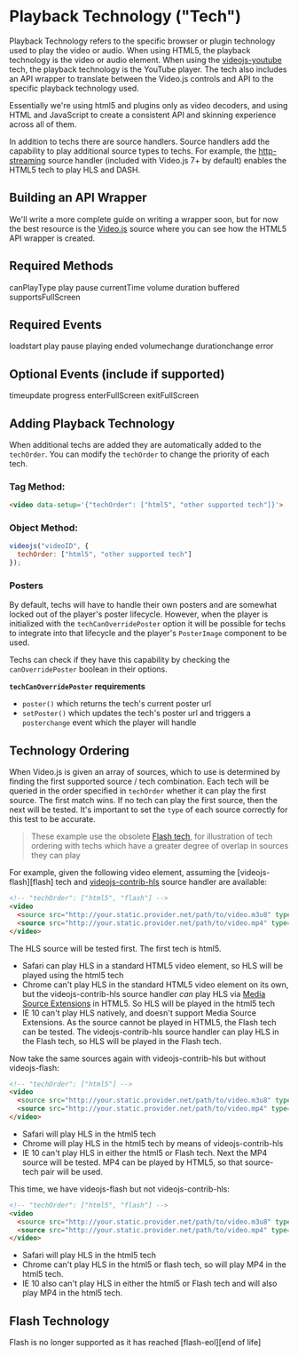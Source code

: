 # Playback Technology ("Tech")

Playback Technology refers to the specific browser or plugin technology used to play the video or audio. When using HTML5, the playback technology is the video or audio element. When using the [videojs-youtube][youtube] tech, the playback technology is the YouTube player. The tech also includes an API wrapper to translate between the Video.js controls and API to the specific playback technology used.

Essentially we're using html5 and plugins only as video decoders, and using HTML and JavaScript to create a consistent API and skinning experience across all of them.

In addition to techs there are source handlers. Source handlers add the capability to play additional source types to techs. For example, the [http-streaming][http-streaming] source handler (included with Video.js 7+ by default) enables the HTML5 tech to play HLS and DASH.

## Building an API Wrapper

We'll write a more complete guide on writing a wrapper soon, but for now the best resource is the [Video.js](https://github.com/videojs/video.js/tree/main/src/js/tech) source where you can see how the HTML5 API wrapper is created.

## Required Methods

canPlayType
play
pause
currentTime
volume
duration
buffered
supportsFullScreen

## Required Events

loadstart
play
pause
playing
ended
volumechange
durationchange
error

## Optional Events (include if supported)

timeupdate
progress
enterFullScreen
exitFullScreen

## Adding Playback Technology

When additional techs are added they are automatically added to the `techOrder`. You can modify the `techOrder` to change the priority of each tech.

### Tag Method:

```html
<video data-setup='{"techOrder": ["html5", "other supported tech"]}'>
```

### Object Method:

```js
videojs("videoID", {
  techOrder: ["html5", "other supported tech"]
});
```

### Posters

By default, techs will have to handle their own posters and are somewhat locked out of the player's poster lifecycle.
However, when the player is initialized with the `techCanOverridePoster` option
it will be possible for techs to integrate into that lifecycle  and the player's `PosterImage` component to be used.

Techs can check if they have this capability by checking the `canOverridePoster` boolean in their options.

**`techCanOverridePoster` requirements**

* `poster()` which returns the tech's current poster url
* `setPoster()` which updates the tech's poster url and triggers a `posterchange` event
  which the player will handle

## Technology Ordering

When Video.js is given an array of sources, which to use is determined by finding the first supported source / tech combination. Each tech will be queried in the order specified in `techOrder` whether it can play the first source. The first match wins. If no tech can play the first source, then the next will be tested. It's important to set the `type` of each source correctly for this test to be accurate.

> These example use the obsolete [Flash tech][flash-eol], for illustration of tech ordering with techs which have a greater degree of overlap in sources they can play

For example, given the following video element, assuming the [videojs-flash][flash] tech and [videojs-contrib-hls][hls] source handler are available:

```html
<!-- "techOrder": ["html5", "flash"] -->
<video
  <source src="http://your.static.provider.net/path/to/video.m3u8" type="application/x-mpegURL">
  <source src="http://your.static.provider.net/path/to/video.mp4" type="video/mp4">
</video>
```

The HLS source will be tested first. The first tech is html5.

* Safari can play HLS in a standard HTML5 video element, so HLS will be played using the html5 tech
* Chrome can't play HLS in the standard HTML5 video element on its own, but the videojs-contrib-hls source handler _can_ play HLS via [Media Source Extensions][mse] in HTML5. So HLS will be played in the html5 tech
* IE 10 can't play HLS natively, and doesn't support Media Source Extensions. As the source cannot be played in HTML5, the Flash tech can be tested. The videojs-contrib-hls source handler can play HLS in the Flash tech, so HLS will be played in the Flash tech.

Now take the same sources again with videojs-contrib-hls but without videojs-flash:

```html
<!-- "techOrder": ["html5"] -->
<video
  <source src="http://your.static.provider.net/path/to/video.m3u8" type="application/x-mpegURL">
  <source src="http://your.static.provider.net/path/to/video.mp4" type="video/mp4">
</video>
```

* Safari will play HLS in the html5 tech
* Chrome will play HLS in the html5 tech by means of videojs-contrib-hls
* IE 10 can't play HLS in either the html5 or Flash tech. Next the MP4 source will be tested. MP4 can be played by HTML5, so that source-tech pair will be used.

This time, we have videojs-flash but not videojs-contrib-hls:

```html
<!-- "techOrder": ["html5", "flash"] -->
<video
  <source src="http://your.static.provider.net/path/to/video.m3u8" type="application/x-mpegURL">
  <source src="http://your.static.provider.net/path/to/video.mp4" type="video/mp4">
</video>
```

* Safari will play HLS in the html5 tech
* Chrome can't play HLS in the html5 or flash tech, so will play MP4 in the html5 tech.
* IE 10 also can't play HLS in either the html5 or Flash tech and will also play MP4 in the html5 tech.

## Flash Technology

Flash is no longer supported as it has reached [flash-eol][end of life]

[flash-eol]: https://www.adobe.com/products/flashplayer/end-of-life.html

[hls]: https://github.com/videojs/videojs-contrib-hls

[http-streaming]: https://github.com/videojs/http-streaming

[mse]: https://en.wikipedia.org/wiki/Media_Source_Extensions

[youtube]: https://github.com/videojs/videojs-youtube
